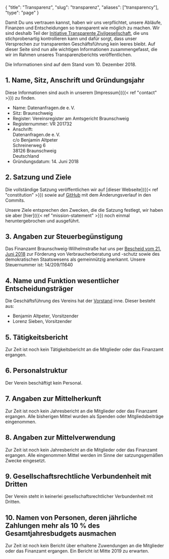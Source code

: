{
    "title": "Transparenz",
    "slug": "transparenz",
    "aliases": ["transparency"],
    "type": "page"
}

Damit Du uns vertrauen kannst, haben wir uns verpflichtet, unsere Abläufe, Finanzen und Entscheidungen so transparent wie möglich zu machen. Wir sind deshalb Teil der [Initiative Transparente Zivilgesellschaft](https://www.transparency.de/mitmachen/initiative-transparente-zivilgesellschaft/), die uns stichprobenartig kontrollieren kann und dafür sorgt, dass unser Versprechen zur transparenten Geschäftsführung kein leeres bleibt. Auf dieser Seite sind nun alle wichtigen Informationen zusammengefasst, die wir im Rahmen unseres Transparenzberichts veröffentlichen.

Die Informationen sind auf dem Stand vom 10. Dezember 2018.

## 1. Name, Sitz, Anschrift und Gründungsjahr
Diese Informationen sind auch in unserem [Impressum]({{< ref "contact" >}}) zu finden.

 - Name: Datenanfragen.de e.&thinsp;V.
 - Sitz: Braunschweig
 - Register: Vereinsregister am Amtsgericht Braunschweig
 - Registernummer: VR 201732
 - Anschrift:  
   Datenanfragen.de e.&thinsp;V.  
   c/o Benjamin Altpeter  
   Schreinerweg 6  
   38126 Braunschweig  
   Deutschland  
 - Gründungsdatum: 14. Juni 2018

## 2. Satzung und Ziele

Die vollständige Satzung veröffentlichen wir auf [dieser Webseite]({{< ref "constitution" >}}) sowie auf [GitHub](https://github.com/datenanfragen/verein/blob/master/satzung.md) mit dem Änderungsverlauf in den Commits.

Unsere Ziele entsprechen den Zwecken, die die Satzung festlegt, wir haben sie aber [hier]({{< ref "mission-statement" >}}) noch einmal heruntergebrochen und ausgeführt.

## 3. Angaben zur Steuerbegünstigung

Das Finanzamt Braunschweig-Wilhelmstraße hat uns per [Bescheid vom 21. Juni 2018](https://static.dacdn.de/docs/feststellungsbescheid_2018-06-21.pdf) zur Förderung von Verbraucherberatung und -schutz sowie des demokratischen Staatswesens als gemeinnützig anerkannt. Unsere Steuernummer ist: 14/209/11640

## 4. Name und Funktion wesentlicher Entscheidungsträger

Die Geschäftsführung des Vereins hat der [Vorstand](/vorstand) inne. Dieser besteht aus:
 
 - Benjamin Altpeter, Vorsitzender
 - Lorenz Sieben, Vorsitzender
 
## 5. Tätigkeitsbericht

Zur Zeit ist noch kein Tätigkeitsbericht an die Mitglieder oder das Finanzamt ergangen.

## 6. Personalstruktur

Der Verein beschäftigt kein Personal.

## 7. Angaben zur Mittelherkunft

Zur Zeit ist noch kein Jahresbericht an die Mitglieder oder das Finanzamt ergangen. Alle bisherigen Mittel wurden als Spenden oder Mitgliedsbeiträge eingenommen.

## 8. Angaben zur Mittelverwendung

Zur Zeit ist noch kein Jahresbericht an die Mitglieder oder das Finanzamt ergangen. Alle eingenommen Mittel werden im Sinne der satzungsgemäßen Zwecke eingesetzt.

## 9. Gesellschaftsrechtliche Verbundenheit mit Dritten

Der Verein steht in keinerlei gesellschaftsrechtlicher Verbundenheit mit Dritten.

## 10. Namen von Personen, deren jährliche Zahlungen mehr als 10 % des Gesamtjahresbudgets ausmachen

Zur Zeit ist noch kein Bericht über erhaltene Zuwendungen an die Mitglieder oder das Finanzamt ergangen. Ein Bericht ist Mitte 2019 zu erwarten.
